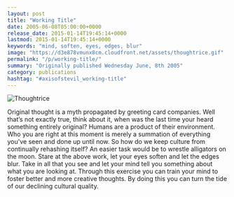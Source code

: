 ```yaml
---
layout: post
title: "Working Title"
date: 2005-06-08T05:00:00+0000
release_date: 2015-01-14T19:45:14+0000
lastmod: 2015-01-14T19:45:14+0000
keywords: "mind, soften, eyes, edges, blur"
image: "https://d3e878vmunx8cm.cloudfront.net/assets/thoughtrice.gif"
permalink: "/p/working-title/"
summary: "Originally published Wednesday June, 8th 2005"
category: publications
hashtag: "#axisofstevil_working-title"
---
```


[id_1]: https://d3e878vmunx8cm.cloudfront.net/assets/thoughtrice.gif "Thoughtrice"
![Thoughtrice][id_1]

Original thought is a myth propagated by greeting card companies. Well that’s not exactly true, think about it, when was the last time your heard something entirely original? Humans are a product of their environment. Who you are right at this moment is merely a summation of everything you've seen and done up until now. So how do we keep culture from continually rehashing itself? An easier task would be to wrestle alligators on the moon.
Stare at the above work, let your eyes soften and let the edges blur. Take in all that you see and let your mind tell you something about what you are looking at. Through this exercise you can train your mind to foster better and more creative thoughts. By doing this you can turn the tide of our declining cultural quality.
